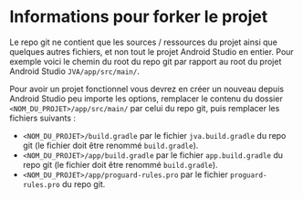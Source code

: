 # Informations pour forker le projet

Le repo git ne contient que les sources / ressources du projet ainsi que quelques autres fichiers, et non tout le projet Android Studio en entier. Pour exemple voici le chemin du root du repo git par rapport au root du projet Android Studio `JVA/app/src/main/`.

Pour avoir un projet fonctionnel vous devrez en créer un nouveau depuis Android Studio peu importe les options, remplacer le contenu du dossier `<NOM_DU_PROJET>/app/src/main/` par celui du repo git, puis remplacer les fichiers suivants :
* `<NOM_DU_PROJET>/build.gradle` par le fichier `jva.build.gradle` du repo git (le fichier doit être renommé `build.gradle`).
* `<NOM_DU_PROJET>/app/build.gradle` par le fichier `app.build.gradle` du repo git (le fichier doit être renommé `build.gradle`).
* `<NOM_DU_PROJET>/app/proguard-rules.pro` par le fichier `proguard-rules.pro` du repo git.